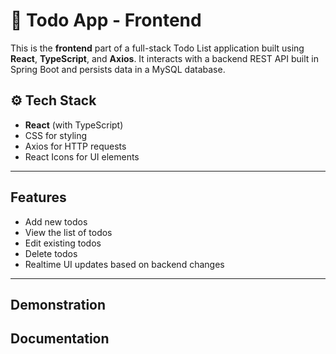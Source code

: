 # 📝 Todo App - Frontend

This is the **frontend** part of a full-stack Todo List application built using **React**, **TypeScript**, and **Axios**. It interacts with a backend REST API built in Spring Boot and persists data in a MySQL database.

## ⚙️ Tech Stack

-  **React** (with TypeScript)
-  CSS for styling
-  Axios for HTTP requests
-  React Icons for UI elements

---

##  Features

- Add new todos
- View the list of todos
- Edit existing todos
- Delete todos
- Realtime UI updates based on backend changes

---

## Demonstration 

## Documentation  

